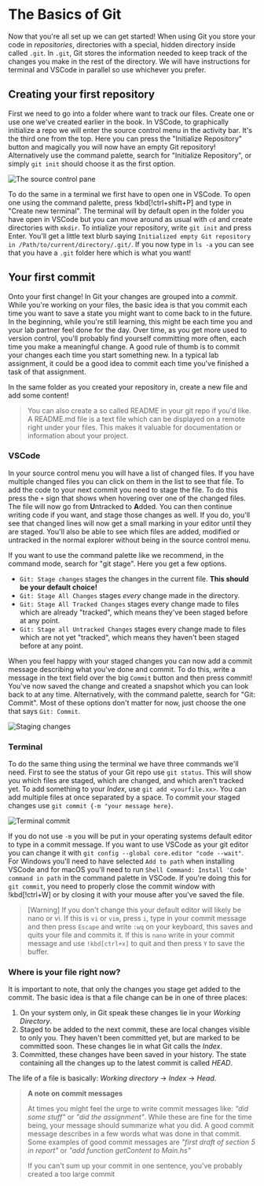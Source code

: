 # The Basics of Git

Now that you're all set up we can get started! When using Git you store your
code in _repositories_, directories with a special, hidden directory inside
called `.git`. In `.git`, Git stores the information needed to keep track of the
changes you make in the rest of the directory. We will have instructions for terminal and VSCode in parallel so use whichever you prefer.

## Creating your first repository

First we need to go into a folder where want to track our files. Create one or
use one we've created earlier in the book. In VSCode, to graphically initialize
a repo we will enter the source control menu in the activity bar. It's the
third one from the top. Here you can press the "Initialize Repository" button
and magically you will now have an empty Git repository!
Alternatively use the command palette, search for "Initialize Repository", or
simply `git init` should choose it as the first option.

![The source control pane](/Assets/git/source-control.png)

To do the same in a terminal we first have to open one in VSCode.  To open one
using the command palette, press !kbd[!ctrl+shift+P] and type in "Create new
terminal". The terminal will by default open in the folder you have open in
VSCode but you can move around as usual with `cd` and create directories with
`mkdir`. To intialize your repository, write `git init` and press Enter.
You'll get a little text blurb saying `Initialized empty Git repository in
/Path/to/current/directory/.git/`. If you now type in `ls -a` you can see that
you have a `.git` folder here which is what you want! 

## Your first commit

Onto your first change! In Git your changes are grouped into a _commit_. While
you're working on your files, the basic idea is that you commit each time you
want to save a state you might want to come back to in the future. In the
beginning, while you're still learning, this might be each time you and your lab
partner feel done for the day. Over time, as you get more used to version
control, you'll probably find yourself committing more often, each time you make
a meaningful change. A good rule of thumb is to commit your changes each time
you start something new. In a typical lab assignment, it could be a good idea to
commit each time you've finished a task of that assignment.

In the same folder as you created your repository in, create a new file and add some
content! 

<!-- TODO: Good to introduce readmes, but linking them to remotes when we haven't covered them yet might be confusing -->
> You can also create a so called README in your git repo if you'd like. A
> README.md file is a text file which can be displayed on a remote right under
> your files. This makes it valuable for documentation or information about your
> project.

### VSCode
In your source control menu you will have a list of changed files. If you have
multiple changed files you can click on them in the list to see that file. To
add the code to your next commit you need to stage the file. To do this press
the `+` sign that shows when hovering over one of the changed files. The file
will now go from **U**ntracked to **A**dded. You can then continue writing code
if you want, and stage those changes as well. If you do, you'll see that
changed lines will now get a small marking in your editor until they are
staged. You'll also be able to see which files are added, modified or untracked
in the normal explorer without being in the source control menu.

If you want to use the command palette like we recommend, in the command mode,
search for "git stage". Here you get a few options. 

- `Git: Stage changes` stages the changes in the current file. **This should be
  your default choice!**
- `Git: Stage All Changes` stages _every_ change made in the directory.
- `Git: Stage All Tracked Changes` stages every change made to files which are
  already "tracked", which means they've been staged before at any point.
- `Git: Stage all Untracked Changes` stages every change made to files which are
  not yet "tracked", which means they haven't been staged before at any point.

When you feel happy with your staged changes you can now add a
commit message describing what you've done and commit. To do this, write a
message in the text field over the big `Commit` button and then press commit!
You've now saved the change and created a snapshot which you can look back to
at any time.
Alternatively, with the command palette, search for "Git: Commit". Most of these
options don't matter for now, just choose the one that says `Git: Commit`.

![Staging changes](/Assets/git/unstaged-changes.png)

### Terminal
<!-- TODO: To avoid having to mention nano or vi, we can introduce `git config --global core.editor code` -->
To do the same thing using the terminal we have three commands we'll need. 
First to see the status of your Git repo use `git status`. This will show you which files are staged, which are changed, and which aren't tracked yet. To add something to your _Index_, use `git add <yourfile.xx>`. You can add multiple files at once separated by a space. To commit your staged changes use `git commit {-m "your message here}`. 

![Terminal commit](/Assets/git/teminal.png)

If you do not use `-m` you will be put in your operating systems default editor
to type in a commit message. If you want to use VSCode as your git editor you
can change it with `git config --global core.editor "code --wait"`. For Windows
you'll need to have selected `Add to path` when installing VSCode and for macOS
you'll need to run `Shell Command: Install 'Code' command in path` in the
command palette in VSCode. If you're doing this for `git commit`, you need to
properly close the commit window with !kbd[!ctrl+W] or by closing it with your
mouse after you've saved the file.

> [Warning] 
> If you don't change this your default editor will likely be nano or vi. If this is `vi` or `vim`, press `i`, type in your commit message and then press `Escape` and write `:wq` on your keyboard, this saves and quits your file and commits it. If this is `nano` write in your commit message and use `!kbd[ctrl+x]` to quit and then press `Y` to save the buffer.

### Where is your file right now?

It is important to note, that only the changes you stage get added to the
commit. The basic idea is that a file change can be in one of three places:

1. On your system only, in Git speak these changes lie in your _Working Directory_.
2. Staged to be added to the next commit, these are local changes visible to
   only you. They haven't been committed yet, but are marked to be committed
   soon. These changes lie in what Git calls the _Index_.
3. Committed, these changes have been saved in your history. The state
   containing all the changes up to the latest commit is called _HEAD_.

The life of a file is basically: _Working directory_ → _Index_ → _Head_.

> **A note on commit messages**
>
> At times you might feel the urge to write commit messages like: _"did some
> stuff"_ or _"did the assignment"_. While these are fine for the time being,
> your message should summarize what you did. A good commit message describes in
> a few words what was done in that commit. Some examples of good commit
> messages are _"first draft of section 5 in report"_ or _"add function
> getContent to Main.hs"_
>
> If you can't sum up your commit in one sentence, you've probably created a too
> large commit
